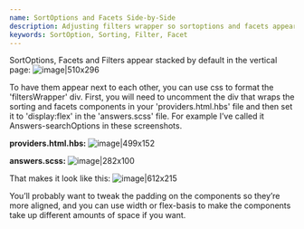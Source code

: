 ```yaml
---
name: SortOptions and Facets Side-by-Side
description: Adjusting filters wrapper so sortoptions and facets appear next to each other rather than stacked
keywords: SortOption, Sorting, Filter, Facet
---
```

SortOptions, Facets and Filters appear stacked by default in the vertical page:
![image|510x296](upload://b4dENhlz9NKSGsytIPNTMRXA6RQ.png)    

To have them appear next to each other, you can use css to format the 'filtersWrapper' div. First, you will need to uncomment the div that wraps the sorting and facets components in your 'providers.html.hbs' file and then set it to 'display:flex' in the 'answers.scss' file. For example I’ve called it Answers-searchOptions in these screenshots.

**providers.html.hbs:**
![image|499x152](https://aws1.discourse-cdn.com/turtlehead/original/1X/ff1146f3385c4337268fbdf688d1ac0ee3744d45.png) 

**answers.scss:**
![image|282x100](https://aws1.discourse-cdn.com/turtlehead/original/1X/90a0df40a771ff37748f8d9ae49acf6e05c4b1a5.png)  

That makes it look like this:
![image|612x215](https://aws1.discourse-cdn.com/turtlehead/original/1X/0a47850ba41b638b91a6ea08e12157620c921ebc.png)   

You’ll probably want to tweak the padding on the components so they’re more aligned, and you can use width or flex-basis to make the components take up different amounts of space if you want.
